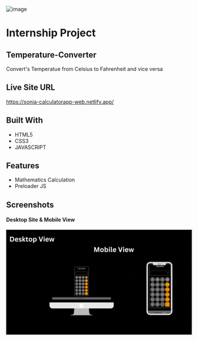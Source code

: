 ![image](https://github.com/priyanshuengine/OIBGRIP/blob/main/0VXrdh5x_400x400.jpg)

# Internship Project

## Temperature-Converter
Convert's Temperatue from Celsius to Fahrenheit and vice versa

## Live Site URL
https://sonia-calculatorapp-web.netlify.app/

## Built With 
- HTML5
- CSS3
- JAVASCRIPT

## Features
- Mathematics Calculation
- Preloader JS

## Screenshots
#### Desktop Site & Mobile View 
![image](https://github.com/Sbaidya60/OIBGRIP/blob/main/Desktop%20View%20(1).gif)
